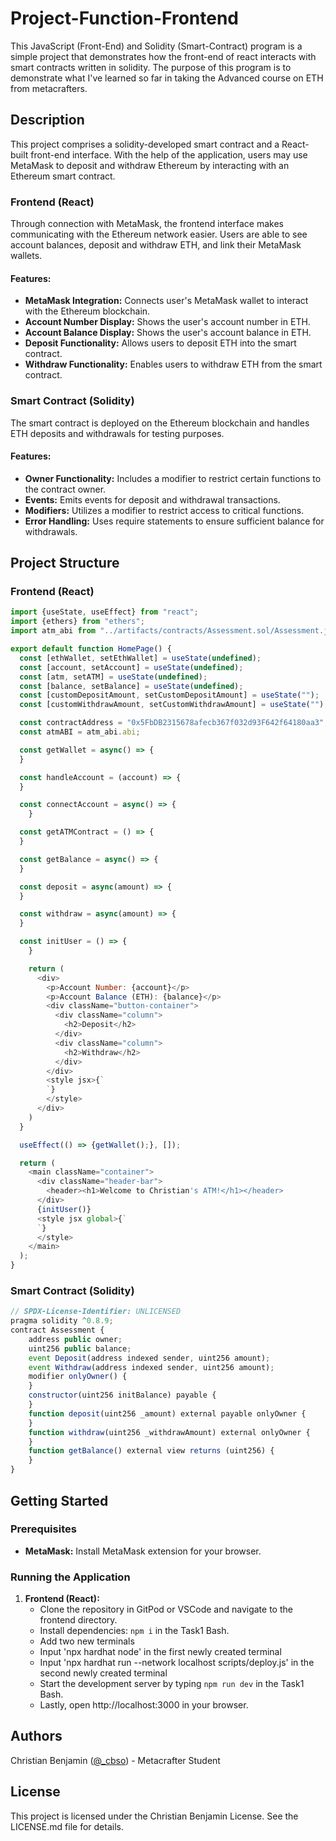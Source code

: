 # Project-Function-Frontend
This JavaScript (Front-End) and Solidity (Smart-Contract) program is a simple project that demonstrates how the front-end of react interacts with smart contracts written in solidity. The purpose of this program is to demonstrate what I've learned so far in taking the Advanced course on ETH from metacrafters.
## Description
This project comprises a solidity-developed smart contract and a React-built front-end interface. With the help of the application, users may use MetaMask to deposit and withdraw Ethereum by interacting with an Ethereum smart contract. 
### Frontend (React)
Through connection with MetaMask, the frontend interface makes communicating with the Ethereum network easier. Users are able to see account balances, deposit and withdraw ETH, and link their MetaMask wallets. 
#### Features:
- **MetaMask Integration:** Connects user's MetaMask wallet to interact with the Ethereum blockchain.
- **Account Number Display:** Shows the user's account number in ETH.
- **Account Balance Display:** Shows the user's account balance in ETH.
- **Deposit Functionality:** Allows users to deposit ETH into the smart contract.
- **Withdraw Functionality:** Enables users to withdraw ETH from the smart contract.
### Smart Contract (Solidity)
The smart contract is deployed on the Ethereum blockchain and handles ETH deposits and withdrawals for testing purposes.
#### Features:
- **Owner Functionality:** Includes a modifier to restrict certain functions to the contract owner.
- **Events:** Emits events for deposit and withdrawal transactions.
- **Modifiers:** Utilizes a modifier to restrict access to critical functions.
- **Error Handling:** Uses require statements to ensure sufficient balance for withdrawals.
## Project Structure

### Frontend (React)
```javascript
import {useState, useEffect} from "react";
import {ethers} from "ethers";
import atm_abi from "../artifacts/contracts/Assessment.sol/Assessment.json";

export default function HomePage() {
  const [ethWallet, setEthWallet] = useState(undefined);
  const [account, setAccount] = useState(undefined);
  const [atm, setATM] = useState(undefined);
  const [balance, setBalance] = useState(undefined);
  const [customDepositAmount, setCustomDepositAmount] = useState("");
  const [customWithdrawAmount, setCustomWithdrawAmount] = useState("");

  const contractAddress = "0x5FbDB2315678afecb367f032d93F642f64180aa3";
  const atmABI = atm_abi.abi;

  const getWallet = async() => {
  }

  const handleAccount = (account) => {
  }

  const connectAccount = async() => {
    }

  const getATMContract = () => {
  }

  const getBalance = async() => {
  }

  const deposit = async(amount) => {
  }

  const withdraw = async(amount) => {
  }

  const initUser = () => {
    }

    return (
      <div>
        <p>Account Number: {account}</p>
        <p>Account Balance (ETH): {balance}</p>
        <div className="button-container">
          <div className="column">
            <h2>Deposit</h2>
          </div>
          <div className="column">
            <h2>Withdraw</h2>
          </div>
        </div>
        <style jsx>{`
        `}
        </style>
      </div>
    )
  }

  useEffect(() => {getWallet();}, []);

  return (
    <main className="container">
      <div className="header-bar">
        <header><h1>Welcome to Christian's ATM!</h1></header>
      </div>
      {initUser()}
      <style jsx global>{`
      `}
      </style>
    </main>
  );
}
```
### Smart Contract (Solidity)
```javascript
// SPDX-License-Identifier: UNLICENSED
pragma solidity ^0.8.9;
contract Assessment {
    address public owner;
    uint256 public balance;
    event Deposit(address indexed sender, uint256 amount);
    event Withdraw(address indexed sender, uint256 amount);
    modifier onlyOwner() {
    }
    constructor(uint256 initBalance) payable {
    }
    function deposit(uint256 _amount) external payable onlyOwner {
    }
    function withdraw(uint256 _withdrawAmount) external onlyOwner {
    }
    function getBalance() external view returns (uint256) {
    }
}
```
## Getting Started
### Prerequisites
- **MetaMask:** Install MetaMask extension for your browser.
### Running the Application
1. **Frontend (React):**
   - Clone the repository in GitPod or VSCode and navigate to the frontend directory.
   - Install dependencies: `npm i` in the Task1 Bash.
   - Add two new terminals
   - Input 'npx hardhat node' in the first newly created terminal
   - Input 'npx hardhat run --network localhost scripts/deploy.js' in the second newly created terminal
   - Start the development server by typing `npm run dev` in the Task1 Bash.
   - Lastly, open http://localhost:3000 in your browser.
## Authors
Christian Benjamin ([@_cbso](https://x.com/cbso_)) - Metacrafter Student
## License
This project is licensed under the Christian Benjamin License. See the LICENSE.md file for details.
